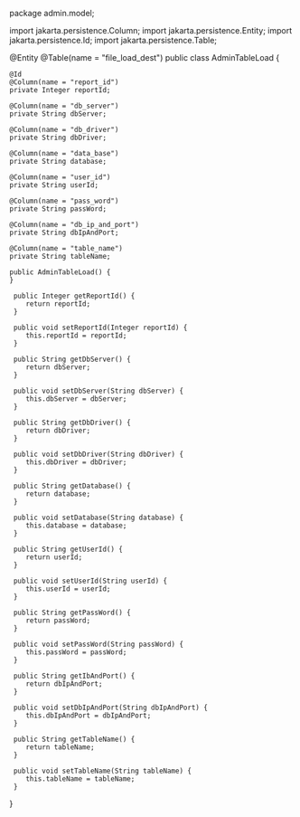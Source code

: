 package admin.model;

import jakarta.persistence.Column;
import jakarta.persistence.Entity;
import jakarta.persistence.Id;
import jakarta.persistence.Table;

@Entity
@Table(name = "file_load_dest")
public class AdminTableLoad {

    @Id
    @Column(name = "report_id")
    private Integer reportId;

    @Column(name = "db_server")
    private String dbServer;

    @Column(name = "db_driver")
    private String dbDriver;

    @Column(name = "data_base")
    private String database;

    @Column(name = "user_id")
    private String userId;

    @Column(name = "pass_word")
    private String passWord;

    @Column(name = "db_ip_and_port")
    private String dbIpAndPort;

    @Column(name = "table_name")
    private String tableName;

    public AdminTableLoad() {
    }

     public Integer getReportId() {
        return reportId;
     }

     public void setReportId(Integer reportId) {
        this.reportId = reportId;
     }

     public String getDbServer() {
        return dbServer;
     }

     public void setDbServer(String dbServer) {
        this.dbServer = dbServer;
     }

     public String getDbDriver() {
        return dbDriver;
     }

     public void setDbDriver(String dbDriver) {
        this.dbDriver = dbDriver;
     }

     public String getDatabase() {
        return database;
     }

     public void setDatabase(String database) {
        this.database = database;
     }

     public String getUserId() {
        return userId;
     }

     public void setUserId(String userId) {
        this.userId = userId;
     }

     public String getPassWord() {
        return passWord;
     }

     public void setPassWord(String passWord) {
        this.passWord = passWord;
     }

     public String getIbAndPort() {
        return dbIpAndPort;
     }

     public void setDbIpAndPort(String dbIpAndPort) {
        this.dbIpAndPort = dbIpAndPort;
     }

     public String getTableName() {
        return tableName;
     }

     public void setTableName(String tableName) {
        this.tableName = tableName;
     }
}
